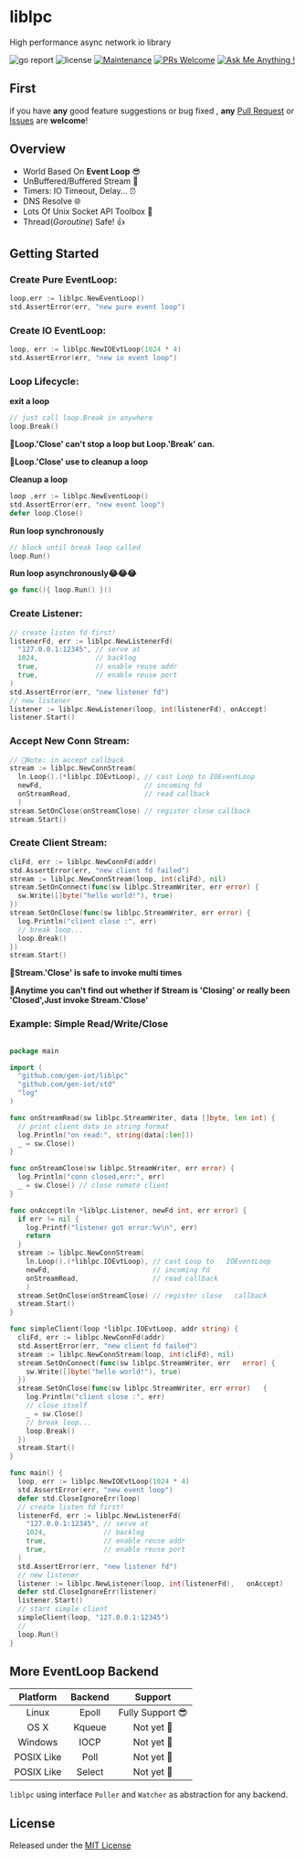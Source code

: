 # liblpc

High performance async network io library

![go report](https://goreportcard.com/badge/github.com/gen-iot/liblpc)
![license](https://img.shields.io/badge/license-MIT-brightgreen.svg)
[![Maintenance](https://img.shields.io/badge/Maintained%3F-yes-green.svg)](https://github.com/gen-iot/liblpc)
[![PRs Welcome](https://img.shields.io/badge/PRs-welcome-brightgreen.svg?style=flat)](https://github.com/gen-iot/liblpc/pulls)
[![Ask Me Anything !](https://img.shields.io/badge/Ask%20me-anything-1abc9c.svg)](https://github.com/gen-iot/liblpc/issues)

## First
if you have **any** good feature suggestions or bug fixed ,
 **any** [Pull Request](https://github.com/gen-iot/liblpc/pulls) or [Issues](https://github.com/gen-iot/liblpc/issues) are **welcome**!

## Overview

- World Based On **Event Loop** 😎
- UnBuffered/Buffered Stream 🚀
- Timers: IO Timeout, Delay... ⏰
- DNS Resolve 🌐
- Lots Of Unix Socket API Toolbox 🔧
- Thread(*Goroutine*) Safe! 👍


## Getting Started

### Create Pure EventLoop:

```go
loop,err := liblpc.NewEventLoop()
std.AssertError(err, "new pure event loop")
```

### Create IO EventLoop:

```go
loop, err := liblpc.NewIOEvtLoop(1024 * 4)
std.AssertError(err, "new io event loop")
```

### Loop Lifecycle:

**exit a loop**
```go
// just call loop.Break in anywhere
loop.Break()
```
📌**Loop.'Close' can't stop a loop but Loop.'Break' can.**

📌**Loop.'Close' use to cleanup a loop**

**Cleanup a loop**

```go
loop ,err := liblpc.NewEventLoop()
std.AssertError(err, "new event loop")
defer loop.Close()
```

**Run loop synchronously**
```go
// block until break loop called
loop.Run()
```

**Run loop asynchronously😂😂😂**
```go
go func(){ loop.Run() }()
```

### Create Listener:

```go
// create listen fd first!
listenerFd, err := liblpc.NewListenerFd(
  "127.0.0.1:12345", // serve at
  1024,              // backlog
  true,              // enable reuse addr
  true,              // enable reuse port
)
std.AssertError(err, "new listener fd")
// new listener
listener := liblpc.NewListener(loop, int(listenerFd), onAccept)
listener.Start()
```

### Accept New Conn Stream:

```go
// 📌Note: in accept callback
stream := liblpc.NewConnStream(
  ln.Loop().(*liblpc.IOEvtLoop), // cast Loop to IOEventLoop 
  newFd,                         // incoming fd
  onStreamRead,                  // read callback
  )
stream.SetOnClose(onStreamClose) // register close callback
stream.Start()
```

### Create Client Stream:

```go
cliFd, err := liblpc.NewConnFd(addr)
std.AssertError(err, "new client fd failed")
stream := liblpc.NewConnStream(loop, int(cliFd), nil)
stream.SetOnConnect(func(sw liblpc.StreamWriter, err error) {
  sw.Write([]byte("hello world!"), true)
})
stream.SetOnClose(func(sw liblpc.StreamWriter, err error) {
  log.Println("client close :", err)
  // break loop...
  loop.Break()
})
stream.Start()
```
📌**Stream.'Close' is safe to invoke multi times**

📌**Anytime you can't find out whether if Stream is 'Closing' or really been 'Closed',Just invoke  Stream.'Close'**


### Example: Simple **Read/Write/Close** 

```go

package main

import (
  "github.com/gen-iot/liblpc"
  "github.com/gen-iot/std"
  "log"
)

func onStreamRead(sw liblpc.StreamWriter, data []byte, len int) {
  // print client data in string format
  log.Println("on read:", string(data[:len]))
  _ = sw.Close()
}

func onStreamClose(sw liblpc.StreamWriter, err error) {
  log.Println("conn closed,err:", err)
  _ = sw.Close() // close remote client
}

func onAccept(ln *liblpc.Listener, newFd int, err error) {
  if err != nil {
    log.Printf("listener got error:%v\n", err)
    return
  }
  stream := liblpc.NewConnStream(
    ln.Loop().(*liblpc.IOEvtLoop), // cast Loop to   IOEventLoop 
    newFd,                         // incoming fd
    onStreamRead,                  // read callback
    )
  stream.SetOnClose(onStreamClose) // register close   callback
  stream.Start()
}

func simpleClient(loop *liblpc.IOEvtLoop, addr string) {
  cliFd, err := liblpc.NewConnFd(addr)
  std.AssertError(err, "new client fd failed")
  stream := liblpc.NewConnStream(loop, int(cliFd), nil)
  stream.SetOnConnect(func(sw liblpc.StreamWriter, err   error) {
    sw.Write([]byte("hello world!"), true)
  })
  stream.SetOnClose(func(sw liblpc.StreamWriter, err error)   {
    log.Println("client close :", err)
    // close itself
    _ = sw.Close()
    // break loop...
    loop.Break()
  })
  stream.Start()
}

func main() {
  loop, err := liblpc.NewIOEvtLoop(1024 * 4)
  std.AssertError(err, "new event loop")
  defer std.CloseIgnoreErr(loop)
  // create listen fd first!
  listenerFd, err := liblpc.NewListenerFd(
    "127.0.0.1:12345", // serve at
    1024,              // backlog
    true,              // enable reuse addr
    true,              // enable reuse port
  )
  std.AssertError(err, "new listener fd")
  // new listener
  listener := liblpc.NewListener(loop, int(listenerFd),   onAccept)
  defer std.CloseIgnoreErr(listener)
  listener.Start()
  // start simple client
  simpleClient(loop, "127.0.0.1:12345")
  //
  loop.Run()
}
```

## More EventLoop Backend

|Platform|Backend| Support|
|:---:|:---:|:---:|
| Linux | Epoll | Fully Support 😎 |
| OS X |  Kqueue | Not yet 🥺 | 
| Windows | IOCP | Not yet 🥺|
| POSIX Like | Poll | Not yet 🥺 |
| POSIX Like | Select | Not yet 🥺 |


`liblpc` using interface `Poller` and `Watcher` as abstraction for any backend.

## License

Released under the [MIT License](https://github.com/gen-iot/liblpc/blob/master/License)


